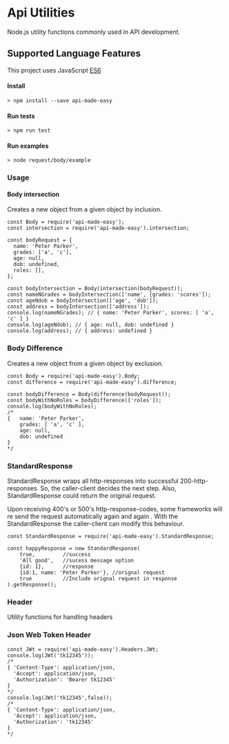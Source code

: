 # Api Utilities
Node.js utility functions commonly used in  API development.
## Supported Language Features
This project uses JavaScript [ES6](https://github.com/lukehoban/es6features)

#### Install
```
> npm install --save api-made-easy 
```
#### Run tests
```
> npm run test 
```
#### Run examples
```
> node request/body/example
```
### Usage

#### Body intersection
Creates a new object from a given object by inclusion.
````
const Body = require('api-made-easy');
const intersection = require('api-made-easy').intersection;

const bodyRequest = {
  name: 'Peter Parker',
  grades: ['a', 'c'],
  age: null,
  dob: undefined,
  roles: [],
};

const bodyIntersection = Body(intersection(bodyRequest));
const nameNGrades = bodyIntersection(['name', {grades: 'scores']);
const ageNdob = bodyIntersection(['age', 'dob']);
const address = bodyIntersection(['address']);
console.log(nameNGrades); // { name: 'Peter Parker', scores: [ 'a', 'c' ] }
console.log(ageNdob); // { age: null, dob: undefined }
console.log(address); // { address: undefined }
```` 
### Body Difference
Creates a new object from a given object by exclusion.
````
const Body = require('api-made-easy').Body;
const difference = require('api-made-easy').difference;

const bodyDifference = Body(difference(bodyRequest));
const bodyWithNoRoles = bodyDifference(['roles']);
console.log(bodyWithNoRoles);
/*
{   name: 'Peter Parker',
    grades: [ 'a', 'c' ],
    age: null,
    dob: undefined
}
*/
````  
### StandardResponse
StandardResponse wraps all http-responses into successful 200-http-responses. 
So, the caller-client decides the next step. Also, StandardResponse could return the original request. 

Upon receiving 400's or 500's http-response-codes, some frameworks will re send the request automatically again and again 
. With the StandardResponse the caller-client can modify this behaviour.    

````
const StandardResponse = require('api-made-easy').StandardResponse;

const happyResponse = new StandardResponse(
    true,         //success
    'All good',   //sucess message option
    {id: 1},      //response
    {id:1, name: 'Peter Parker'}, //orignal request
    true          //Include orignal request in response
).getResponse();
````
### Header
Utility functions for handling headers

### Json Web Token Header
````
const JWt = require('api-made-easy').Headers.JWt;
console.log(JWt('tk12345'));
/*
{ 'Content-Type': application/json,
  'Accept': application/json,
  'Authorization': 'Bearer tk12345'
}
*/
console.log(JWt('tk12345',false));
/*
{ 'Content-Type': application/json,
  'Accept': application/json,
  'Authorization': 'tk12345'
}
*/    

````

